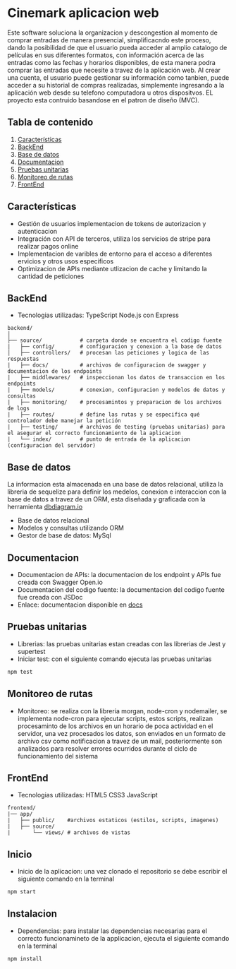 # Cinemark aplicacion web
Este software soluciona la organizacion y descongestion al momento de comprar entradas de manera presencial, simplificacndo este proceso, dando la posibilidad de que el usuario pueda acceder al amplio catalogo de películas en sus diferentes formatos, con información acerca de las entradas como las fechas y horarios disponibles, de esta manera podra comprar las entradas que necesite a travez de la aplicación web. Al crear una cuenta, el usuario puede gestionar su información como tanbien, puede acceder a su historial de compras realizadas, simplemente ingresando a la aplicación web  desde su telefono computadora u otros dispositvos.
EL proyecto esta contruido basandose en el patron de diseño (MVC).
## Tabla de contenido
1. [Características](#características)
3. [BackEnd](#backEnd)
4. [Base de datos](#base-de-datos)
5. [Documentacion](#documentacion)
6. [Pruebas unitarias](#pruebas-unitarias)
7. [Monitoreo de rutas](#monitoreo-de-rutas)
2. [FrontEnd](#frontend)
## Características
- Gestión de usuarios implementacion de tokens de autorizacion y autenticacion
- Integración con API de terceros, utiliza los servicios de stripe para realizar pagos online
- Implementacion de varibles de entorno para el acceso a diferentes ervicios y otros usos especificos
- Optimizacion de APIs mediante utlizacion de cache y limitando la cantidad de peticiones
## BackEnd
- Tecnologias utilizadas: TypeScript Node.js con Express
```
backend/
│
├── source/            # carpeta donde se encuentra el codigo fuente
|   ├── config/        # configuracion y conexion a la base de datos
│   ├── controllers/   # procesan las peticiones y logica de las respuestas
|   ├── docs/          # archivos de configuracion de swagger y documentacion de los endpoints
|   ├── middlewares/   # inspeccionan los datos de transaccion en los endpoints
|   ├── models/        # conexion, configuracion y modelos de datos y consultas
|   ├── monitoring/    # procesamintos y preparacion de los archivos de logs
|   ├── routes/        # define las rutas y se especifica qué controlador debe manejar la petición
|   ├── testing/       # archivos de testing (pruebas unitarias) para el asegurar el correcto funcionamiento de la aplicacion
|   └── index/         # punto de entrada de la aplicacion (configuracion del servidor)
```
## Base de datos
La informacion esta almacenada en una base de datos relacional, utiliza la libreria de sequelize para definir los medelos, conexion e interaccion con la base de datos a travez de un ORM, esta diseñada y graficada con la herramienta [dbdiagram.io](https://dbdiagram.io/)
- Base de datos relacional
- Modelos y consultas utilizando ORM
- Gestor de base de datos: MySql
## Documentacion
- Documentacion de APIs: la documentacion de los endpoint y APIs fue creada con Swagger Open.io
- Documentacion del codigo fuente: la documentacion del codigo fuente fue creada con JSDoc
- Enlace: documentacion disponible en [docs](http://localhost:3001/cinemark/documentation)
## Pruebas unitarias
- Librerias: las pruebas unitarias estan creadas con las librerias de Jest y supertest
- Iniciar test: con el siguiente comando ejecuta las pruebas unitarias
```bash
npm test
```
## Monitoreo de rutas
- Monitoreo: se realiza con la libreria morgan, node-cron y nodemailer, se implementa node-cron para ejecutar scripts, estos scripts, realizan procesaminto de los archivos en un horario de poca actividad en el servidor, una vez procesados los datos, son enviados en un formato de archivo csv como notificacion a travez de un mail, posteriormente son analizados para resolver errores ocurridos durante el ciclo de funcionamiento del sistema
## FrontEnd
- Tecnologias utilizadas: HTML5 CSS3 JavaScript
```
frontend/
|── app/
|   ├── public/    #archivos estaticos (estilos, scripts, imagenes)
|   ├── source/
|       └── views/ # archivos de vistas
```
## Inicio
- Inicio de la aplicacion: una vez clonado el repositorio se debe escribir el siguiente comando en la terminal
```bash
npm start
```
## Instalacion
- Dependencias: para instalar las dependencias necesarias para el correcto funcionamineto de la applicacion, ejecuta el siguiente comando en la terminal
```bash
npm install
```

